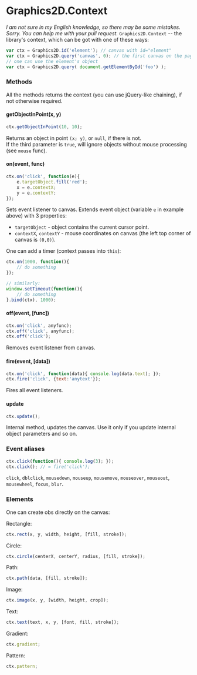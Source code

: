 Graphics2D.Context
===================
*I am not sure in my English knowledge, so there may be some mistakes. Sorry. You can help me with your pull request.*
`Graphics2D.Context` -- the library's context, which can be got with one of these ways:
```js
var ctx = Graphics2D.id('element'); // canvas with id="element"
var ctx = Graphics2D.query('canvas', 0); // the first canvas on the page
// one can use the element's object
var ctx = Graphics2D.query( document.getElementById('foo') );
```

### Methods
All the methods returns the context (you can use jQuery-like chaining), if not otherwise required.

#### getObjectInPoint(x, y)
```js
ctx.getObjectInPoint(10, 10);
```
Returns an object in point `(x; y)`, or `null`, if there is not.  
If the third parameter is `true`, will ignore objects without mouse processing (see `mouse` func).

#### on(event, func)
```js
ctx.on('click', function(e){
    e.targetObject.fill('red');
    x = e.contextX;
    y = e.contextY;
});
```
Sets event listener to canvas. Extends event object (variable `e` in example above) with 3 properties:
- `targetObject` - object contains the current cursor point.
- `contextX`, `contextY` - mouse coordinates on canvas (the left top corner of canvas is `(0,0)`).

One can add a timer (context passes into `this`):
```js
ctx.on(1000, function(){
    // do something
});

// similarly:
window.setTimeout(function(){
    // do something
}.bind(ctx), 1000);
```

#### off(event, [func])
```js
ctx.on('click', anyfunc);
ctx.off('click', anyfunc);
ctx.off('click');
```
Removes event listener from canvas.

#### fire(event, [data])
```js
ctx.on('click', function(data){ console.log(data.text); });
ctx.fire('click', {text:'anytext'});
```
Fires all event listeners.

#### update
```js
ctx.update();
```
Internal method, updates the canvas. Use it only if you update internal object parameters and so on.

### Event aliases
```js
ctx.click(function(){ console.log(3); });
ctx.click(); // = fire('click');
```
`click`, `dblclick`, `mousedown`, `mouseup`, `mousemove`, `mouseover`, `mouseout`, `mousewheel`, `focus`, `blur`.

### Elements
One can create obs directly on the canvas:

Rectangle:
```js
ctx.rect(x, y, width, height, [fill, stroke]);
```

Circle:
```js
ctx.circle(centerX, centerY, radius, [fill, stroke]);
```

Path:
```js
ctx.path(data, [fill, stroke]);
```

Image:
```js
ctx.image(x, y, [width, height, crop]);
```

Text:
```js
ctx.text(text, x, y, [font, fill, stroke]);
```

Gradient:
```js
ctx.gradient;
```

Pattern:
```js
ctx.pattern;
```
